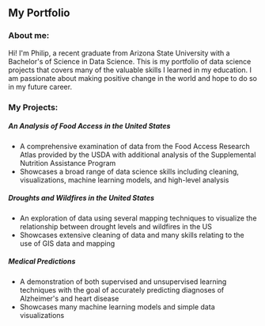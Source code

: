 ## My Portfolio

### About me:

Hi! I'm Philip, a recent graduate from Arizona State University with a Bachelor's of Science in Data Science. This is my portfolio of data science projects that covers many of the valuable skills I learned in my education. I am passionate about making positive change in the world and hope to do so in my future career. 

### My Projects:

##### An Analysis of Food Access in the United States
- A comprehensive examination of data from the Food Access Research Atlas provided by the USDA with additional analysis of the Supplemental Nutrition Assistance Program
- Showcases a broad range of data science skills including cleaning, visualizations, machine learning models, and high-level analysis

##### Droughts and Wildfires in the United States
- An exploration of data using several mapping techniques to visualize the relationship between drought levels and wildfires in the US
- Showcases extensive cleaning of data and many skills relating to the use of GIS data and mapping

##### Medical Predictions
- A demonstration of both supervised and unsupervised learning techniques with the goal of accurately predicting diagnoses of Alzheimer's and heart disease
- Showcases many machine learning models and simple data visualizations
